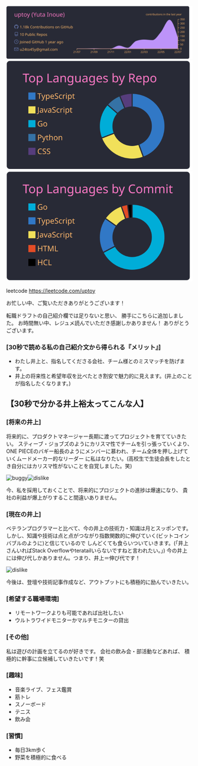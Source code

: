 [![](https://raw.githubusercontent.com/uptoy/uptoy/master/profile-summary-card-output/dracula/0-profile-details.svg)](https://github.com/vn7n24fzkq/github-profile-summary-cards)
[![](https://raw.githubusercontent.com/uptoy/uptoy/master/profile-summary-card-output/dracula/1-repos-per-language.svg)](https://github.com/vn7n24fzkq/github-profile-summary-cards)
[![](https://raw.githubusercontent.com/uptoy/uptoy/master/profile-summary-card-output/dracula/2-most-commit-language.svg)](https://github.com/vn7n24fzkq/github-profile-summary-cards)

leetcode 
https://leetcode.com/uptoy





お忙しい中、ご覧いただきありがとうございます！


転職ドラフトの自己紹介欄では足りないと思い、
勝手にこちらに追加しました。
お時間無い中、レジュメ読んでいただき感謝しかありません！
ありがとうございます。



### [30秒で読める私の自己紹介文から得られる『メリット』]
- わたし井上と、指名してくださる会社、チーム様とのミスマッチを防げます。
- 井上の将来性と希望年収を比べたとき割安で魅力的に見えます。(井上のことが指名したくなります。)



## 【30秒で分かる井上裕太ってこんな人】



### [将来の井上]
将来的に、プロダクトマネージャー長期に渡ってプロジェクトを育てていきたい。
スティーブ・ジョブズのようにカリスマ性でチームを引っ張っていくより、
ONE PIECEのバギー船長のようにメンバーに慕われ、チーム全体を押し上げていくムードメーカー的なリーダー
に私はなりたい。(高校生で生徒会長をしたとき自分にはカリスマ性がないことを自覚しました。笑)

![buggy](https://res.cloudinary.com/yutainoue/image/upload/v1655404598/samples/bugi_vzqmyn.png)![dislike](https://res.cloudinary.com/yutainoue/image/upload/v1655404598/samples/jobs_r1jqfx.jpg)

今、私を採用しておくことで、将来的にプロジェクトの進捗は爆速になり、
貴社の利益が爆上がりすること間違いありません。




### [現在の井上]
ベテランプログラマーと比べて、今の井上の技術力・知識は月とスッポンです。
しかし、知識や技術は点と点がつながり指数関数的に伸びていく(ビットコインバブルのように)と信じているので
しんどくても食らいついていきます。(「井上さんいればStack Overflowやteratailいらないですねと言われたい。」)
今の井上には伸び代しかありません。つまり、井上＝伸び代です！

![dislike](https://res.cloudinary.com/yutainoue/image/upload/v1655403840/samples/nobi_etazal.jpg)

今後は、登壇や技術記事作成など、アウトプットにも積極的に励んでいきたい。




### [希望する職場環境]
- リモートワークよりも可能であれば出社したい
- ウルトラワイドモニターかマルチモニターの貸出


### [その他]
私は遊びの計画を立てるのが好きです。
会社の飲み会・部活動などあれば、
積極的に幹事に立候補していきたいです！笑


### [趣味]
- 音楽ライブ、フェス鑑賞
- 筋トレ
- スノーボード
- テニス
- 飲み会

### [習慣]
- 毎日3km歩く
- 野菜を積極的に食べる
